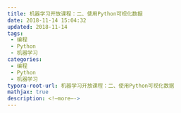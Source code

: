 ```yaml
---
title: 机器学习开放课程：二、使用Python可视化数据
date: 2018-11-14 15:04:32
updated: 2018-11-14
tags:
 - 编程
 - Python
 - 机器学习
categories:
 - 编程
 - Python
 - 机器学习
typora-root-url: 机器学习开放课程：二、使用Python可视化数据
mathjax: true
description: <!—more—->
---
```

